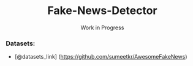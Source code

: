 <div align="center">
	<h1>Fake-News-Detector</h1>
	<p>Work in Progress</p>
</div>

### Datasets:



- [@datasets_link] (https://github.com/sumeetkr/AwesomeFakeNews)
